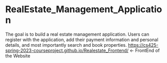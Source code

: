# RealEstate_Management_Application
The goal is to build a real estate management application. Users can register with the application, add their payment information and personal details, and most importantly search and book properties.
https://cs425-spring-2023-courseproject.github.io/Realestate_Frontend/ <- FrontEnd of the Website 
